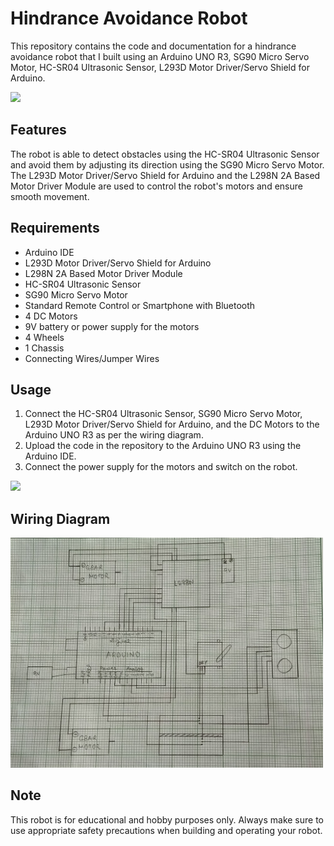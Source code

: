 # Hindrance Avoidance Robot
This repository contains the code and documentation for a hindrance avoidance robot that I built using an Arduino UNO R3, SG90 Micro Servo Motor, HC-SR04 Ultrasonic Sensor, L293D Motor Driver/Servo Shield for Arduino.

<img src="./images/HINDRANCE AVOIDANCE.png" width="500">

## Features
The robot is able to detect obstacles using the HC-SR04 Ultrasonic Sensor and avoid them by adjusting its direction using the SG90 Micro Servo Motor.
The L293D Motor Driver/Servo Shield for Arduino and the L298N 2A Based Motor Driver Module are used to control the robot's motors and ensure smooth movement.

## Requirements
- Arduino IDE
- L293D Motor Driver/Servo Shield for Arduino
- L298N 2A Based Motor Driver Module
- HC-SR04 Ultrasonic Sensor
- SG90 Micro Servo Motor
- Standard Remote Control or Smartphone with Bluetooth
- 4 DC Motors
- 9V battery or power supply for the motors
- 4 Wheels
- 1 Chassis
- Connecting Wires/Jumper Wires

## Usage
1. Connect the HC-SR04 Ultrasonic Sensor, SG90 Micro Servo Motor, L293D Motor Driver/Servo Shield for Arduino, and the DC Motors to the Arduino UNO R3 as per the wiring diagram.
2. Upload the code in the repository to the Arduino UNO R3 using the Arduino IDE.
3. Connect the power supply for the motors and switch on the robot.

<img src="./images/GIF.gif" width="500">

## Wiring Diagram
<img src="./images/IMG20191206142836.jpg" alt="Wiring Diagram" width="500">

## Note
This robot is for educational and hobby purposes only. Always make sure to use appropriate safety precautions when building and operating your robot.
